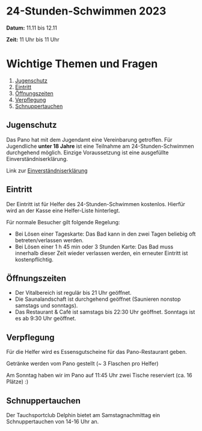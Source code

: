 # 24-Stunden-Schwimmen 2023

**Datum:** 11.11 bis 12.11

**Zeit:** 11 Uhr bis 11 Uhr

# Wichtige Themen und Fragen
1. [Jugenschutz](#jugenschutz)
2. [Eintritt](#eintritt)
3. [Öffnungszeiten](#öffnungszeiten)
4. [Verpflegung](#verpflegung)
5. [Schnuppertauchen](#schnuppertauchen)


## Jugenschutz
Das Pano hat mit dem Jugendamt eine Vereinbarung getroffen. Für Jugendliche **unter 18 Jahre** ist
eine Teilnahme am 24-Stunden-Schwimmen durchgehend möglich. Einzige Voraussetzung ist eine
ausgefüllte Einverständniserklärung.

Link zur [Einverständniserklärung](https://www.panorama-bad.de/content/8-events/3-24h-schwimmen-2023/einverstaendniserklaerung-24-stunden-schwimmen.pdf)

## Eintritt
Der Eintritt ist für Helfer des 24-Stunden-Schwimmen kostenlos. Hierfür wird an der Kasse eine
Helfer-Liste hinterlegt.

Für normale Besucher gilt folgende Regelung:
- Bei Lösen einer Tageskarte: Das Bad kann in den zwei Tagen beliebig oft betreten/verlassen werden.
- Bei Lösen einer 1 h 45 min oder 3 Stunden Karte: Das Bad muss innerhalb dieser Zeit wieder verlassen werden, ein erneuter Eintritt ist kostenpflichtig.

## Öffnungszeiten
- Der Vitalbereich ist regulär bis 21 Uhr geöffnet.
- Die Saunalandschaft ist durchgehend geöffnet (Saunieren nonstop samstags und sonntags).
- Das Restaurant & Café ist samstags bis 22:30 Uhr geöffnet. Sonntags ist es ab 9:30 Uhr geöffnet.

## Verpflegung
Für die Helfer wird es Essensgutscheine für das Pano-Restaurant geben.

Getränke werden vom Pano gestellt (~ 3 Flaschen pro Helfer)

Am Sonntag haben wir im Pano auf 11:45 Uhr zwei Tische reserviert (ca. 16 Plätze) :) 

## Schnuppertauchen 
Der Tauchsportclub Delphin bietet am Samstagnachmittag ein Schnuppertauchen von 14-16 Uhr an.
